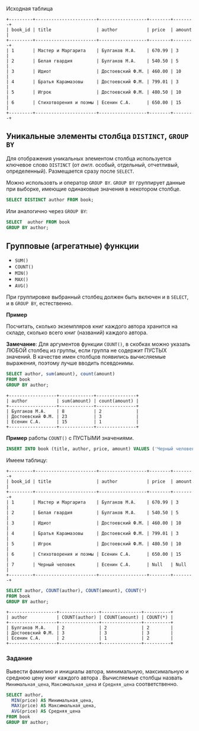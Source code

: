 Исходная таблица
```
+---------+-----------------------+------------------+--------+--------+
| book_id | title                 | author           | price  | amount |
+---------+-----------------------+------------------+--------+--------+
| 1       | Мастер и Маргарита    | Булгаков М.А.    | 670.99 | 3      |
| 2       | Белая гвардия         | Булгаков М.А.    | 540.50 | 5      |
| 3       | Идиот                 | Достоевский Ф.М. | 460.00 | 10     |
| 4       | Братья Карамазовы     | Достоевский Ф.М. | 799.01 | 3      |
| 5       | Игрок                 | Достоевский Ф.М. | 480.50 | 10     |
| 6       | Стихотворения и поэмы | Есенин С.А.      | 650.00 | 15     |
+---------+-----------------------+------------------+--------+--------+
```
## Уникальные элементы столбца `DISTINCT`, `GROUP BY`
Для отображения уникальных элементом столбца используется ключевое слово `DISTINCT` (от *англ*. особый, отдельный, отчетливый, определенный). Размещается сразу после `SELECT`.

Можно использовть и оператор `GROUP BY`. `GROUP BY` группирует данные при выборке, имеющие одинаковые значения в некотором столбце.

```SQL
SELECT DISTINCT author FROM book;
```
Или аналогично через `GROUP BY`:
```SQL
SELECT  author FROM book
GROUP BY author;
```

## Групповые (агрегатные) функции
* `SUM()`
* `COUNT()`
* `MIN()`
* `MAX()`
* `AVG()`

При группировке выбранный столбец должен быть включен и в `SELECT`, и в `GROUP BY`, естественно.

**Пример**

Посчитать, сколько экземпляров книг каждого автора хранится на складе, сколько всего книг (названий) каждого автора.

**Замечание**: Для аргументов функции `COUNT()`, в скобках можно указать ЛЮБОЙ столбец из группы, если группа не содержит ПУСТЫХ значений.
В качестве имен столбцов появились вычисляемые выражения, поэтому лучше вводить псевдонимы.
```SQL
SELECT author, sum(amount), count(amount)
FROM book
GROUP BY author;
```
```
+------------------+-------------+---------------+
| author           | sum(amount) | count(amount) |
+------------------+-------------+---------------+
| Булгаков М.А.    | 8           | 2             |
| Достоевский Ф.М. | 23          | 3             |
| Есенин С.А.      | 15          | 1             |
+------------------+-------------+---------------+
```
**Пример** работы `COUNT()` с ПУСТЫМИ значениями.
```SQL
INSERT INTO book (title, author, price, amount) VALUES ('Черный человек','Есенин С.А.', Null, Null);
```
Имеем таблицу:
```
+---------+-----------------------+------------------+--------+--------+
| book_id | title                 | author           | price  | amount |
+---------+-----------------------+------------------+--------+--------+
| 1       | Мастер и Маргарита    | Булгаков М.А.    | 670.99 | 3      |
| 2       | Белая гвардия         | Булгаков М.А.    | 540.50 | 5      |
| 3       | Идиот                 | Достоевский Ф.М. | 460.00 | 10     |
| 4       | Братья Карамазовы     | Достоевский Ф.М. | 799.01 | 3      |
| 5       | Игрок                 | Достоевский Ф.М. | 480.50 | 10     |
| 6       | Стихотворения и поэмы | Есенин С.А.      | 650.00 | 15     |
| 7       | Черный человек        | Есенин С.А.      | Null   | Null   |
+---------+-----------------------+------------------+--------+--------+
```
```SQL
SELECT author, COUNT(author), COUNT(amount), COUNT(*)
FROM book
GROUP BY author;
```
```
+------------------+---------------+---------------+----------+
| author           | COUNT(author) | COUNT(amount) | COUNT(*) |
+------------------+---------------+---------------+----------+
| Булгаков М.А.    | 2             | 2             | 2        |
| Достоевский Ф.М. | 3             | 3             | 3        |
| Есенин С.А.      | 2             | 1             | 2        |
+------------------+---------------+---------------+----------+
```
### Задание
Вывести фамилию и инициалы автора, минимальную, максимальную и среднюю цену книг каждого автора . Вычисляемые столбцы назвать `Минимальная_цена`, `Максимальная_цена` и `Средняя_цена` соответственно.
```SQL
SELECT author,
  MIN(price) AS Минимальная_цена,
  MAX(price) AS Максимальная_цена,
  AVG(price) AS Средняя_цена
FROM book
GROUP BY author;
```
